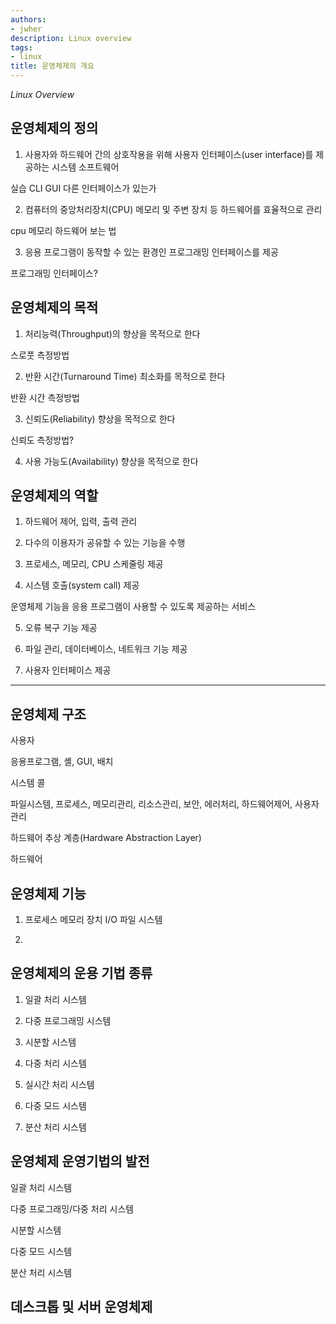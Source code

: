 ```yaml
---
authors:
- jwher
description: Linux overview
tags:
- linux
title: 운영체제의 개요
---
```


<!-- [![linux](linux.png)](/categories/linux/linux-overview)   -->
*Linux Overview*

<!--truncate-->

## 운영체제의 정의
1. 사용자와 하드웨어 간의 상호작용을 위해 사용자 인터페이스(user interface)를 제공하는 시스템 소프트웨어

실습 CLI GUI 다른 인터페이스가 있는가

2. 컴퓨터의 중앙처리장치(CPU) 메모리 및 주변 장치 등 하드웨어를 효율적으로 관리

cpu 메모리 하드웨어 보는 법

3. 응용 프로그램이 동작할 수 있는 환경인 프로그래밍 인터페이스를 제공

프로그래밍 인터페이스?

## 운영체제의 목적

1. 처리능력(Throughput)의 향상을 목적으로 한다

스로풋 측정방법

2. 반환 시간(Turnaround Time) 최소화를 목적으로 한다

반환 시간 측정방법

3. 신뢰도(Reliability) 향상을 목적으로 한다

신뢰도 측정방법?

4. 사용 가능도(Availability) 향상을 목적으로 한다

## 운영체제의 역할

1. 하드웨어 제어, 입력, 출력 관리

2. 다수의 이용자가 공유할 수 있는 기능을 수행

3. 프로세스, 메모리, CPU 스케줄링 제공

4. 시스템 호출(system call) 제공

운영체제 기능을 응용 프로그램이 사용할 수 있도록 제공하는 서비스

5. 오류 복구 기능 제공

6. 파일 관리, 데이터베이스, 네트워크 기능 제공

7. 사용자 인터페이스 제공

---

## 운영체제 구조

사용자

응용프로그램, 셸, GUI, 배치

시스템 콜

파일시스템, 프로세스, 메모리관리, 리소스관리,
보안, 에러처리, 하드웨어제어, 사용자관리

하드웨어 추상 계층(Hardware Abstraction Layer)

하드웨어

## 운영체제 기능

1. 프로세스 메모리 장치 I/O 파일 시스템

2.

## 운영체제의 운용 기법 종류

1. 일괄 처리 시스템

2. 다중 프로그래밍 시스템

3. 시분할 시스템

4. 다중 처리 시스템

5. 실시간 처리 시스템

6. 다중 모드 시스템

7. 분산 처리 시스템

## 운영체제 운영기법의 발전

일괄 처리 시스템

다중 프로그래밍/다중 처리 시스템

시분할 시스템

다중 모드 시스템

분산 처리 시스템

## 데스크톱 및 서버 운영체제
